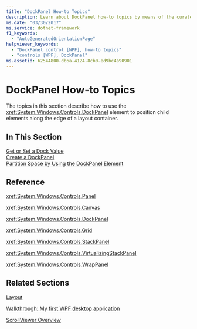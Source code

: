 ```yaml
---
title: "DockPanel How-to Topics"
description: Learn about DockPanel how-to topics by means of the curated list of relevant links collected in this article.
ms.date: "03/30/2017"
ms.service: dotnet-framework
f1_keywords: 
  - "AutoGeneratedOrientationPage"
helpviewer_keywords: 
  - "DockPanel control [WPF], how-to topics"
  - "controls [WPF], DockPanel"
ms.assetid: 62544800-db6a-4124-8cb0-ed9bc4a90901
---
```

# DockPanel How-to Topics

The topics in this section describe how to use the <xref:System.Windows.Controls.DockPanel> element to position child elements along the edge of a layout container.  
  
## In This Section  

 [Get or Set a Dock Value](how-to-get-or-set-a-dock-value.md)  
 [Create a DockPanel](how-to-create-a-dockpanel.md)  
 [Partition Space by Using the DockPanel Element](how-to-partition-space-by-using-the-dockpanel-element.md)  
  
## Reference  

 <xref:System.Windows.Controls.Panel>  
  
 <xref:System.Windows.Controls.Canvas>  
  
 <xref:System.Windows.Controls.DockPanel>  
  
 <xref:System.Windows.Controls.Grid>  
  
 <xref:System.Windows.Controls.StackPanel>  
  
 <xref:System.Windows.Controls.VirtualizingStackPanel>  
  
 <xref:System.Windows.Controls.WrapPanel>  
  
## Related Sections  

 [Layout](../advanced/layout.md)  
  
 [Walkthrough: My first WPF desktop application](../get-started/walkthrough-my-first-wpf-desktop-application.md)  
  
 [ScrollViewer Overview](scrollviewer-overview.md)

